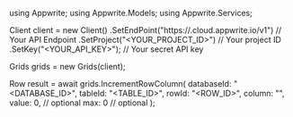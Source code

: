 using Appwrite;
using Appwrite.Models;
using Appwrite.Services;

Client client = new Client()
    .SetEndPoint("https://<REGION>.cloud.appwrite.io/v1") // Your API Endpoint
    .SetProject("<YOUR_PROJECT_ID>") // Your project ID
    .SetKey("<YOUR_API_KEY>"); // Your secret API key

Grids grids = new Grids(client);

Row result = await grids.IncrementRowColumn(
    databaseId: "<DATABASE_ID>",
    tableId: "<TABLE_ID>",
    rowId: "<ROW_ID>",
    column: "",
    value: 0, // optional
    max: 0 // optional
);